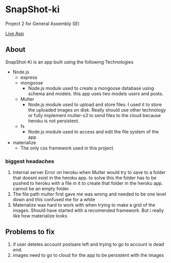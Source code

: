 # SnapShot-ki
Project 2 for General Assembly SEI

[Live App](https://snapshotski.herokuapp.com/)

## About
SnapShot-Ki is an app built using the following Technologies
- Node.js
	- express
	- mongoose
		- Node.js module used to create a mongoose database using schema and models. this app uses two models users and posts.
	- Multer
		- Node.js module used to upload and store files. I used it to store the uploaded images on disk. Really should use other technology or fully implement multer-s3 to send files to the cloud because heroku is not persistent.
	- fs
		- Node.js module used to access and edit the file system of the app
- materialize
	- The only css framework used in this project.

### biggest headaches
1. Internal server Error on heroku when Multer would try to save to a folder that doesnt exist in the heroku app. to solve this the folder has to be pushed to heroku with a file in it to create that folder in the heroku app. cannot be an empty folder.
2. The file path multer first gave me was wrong and needed to be one level down and this confused me for a while
3. Materialize was hard to work with when trying to make a grid of the images. Should have started with a recomended framework. But i really like how materialize looks

## Problems to fix

1. if user deletes account postsare left and trying to go to account is dead end.
2. images need to go to cloud for the app to be persistent with the images

